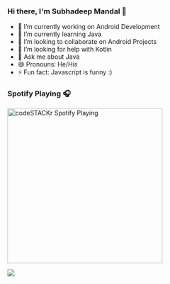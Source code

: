 ### Hi there, I'm Subhadeep Mandal 👋



- 🔭 I’m currently working on Android Development
- 🌱 I’m currently learning Java
- 👯 I’m looking to collaborate on Android Projects
- 🤔 I’m looking for help with Kotlin
- 💬 Ask me about Java
- 😄 Pronouns: He/His
- ⚡ Fun fact: Javascript is funny :)

### Spotify Playing 🎧

[<img src="https://now-playing-codestackr.vercel.app/api/spotify-playing" alt="codeSTACKr Spotify Playing" width="350" />](https://open.spotify.com/user/swyqyimdc12jajde4vpwd2x1b)


<img src = "https://github-readme-stats.vercel.app/api?username=Subhadeep0506&&show_icons=true&title_color=ffffff&icon_color=bb2acf&text_color=daf7dc&bg_color=151515">
